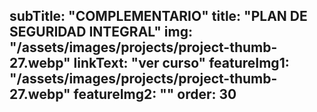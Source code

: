 subTitle: "COMPLEMENTARIO" 
title: "PLAN DE SEGURIDAD INTEGRAL"
img: "/assets/images/projects/project-thumb-27.webp"
linkText: "ver curso"
featureImg1: "/assets/images/projects/project-thumb-27.webp"
featureImg2: ""
order: 30
---
